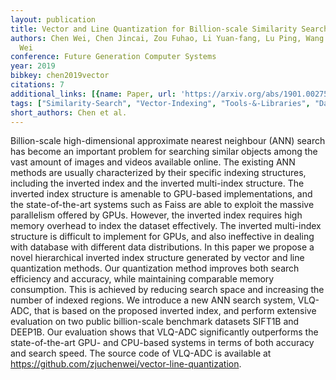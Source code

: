 ```yaml
---
layout: publication
title: Vector and Line Quantization for Billion-scale Similarity Search on GPUs
authors: Chen Wei, Chen Jincai, Zou Fuhao, Li Yuan-fang, Lu Ping, Wang Qiang, Zhao
  Wei
conference: Future Generation Computer Systems
year: 2019
bibkey: chen2019vector
citations: 7
additional_links: [{name: Paper, url: 'https://arxiv.org/abs/1901.00275'}]
tags: ["Similarity-Search", "Vector-Indexing", "Tools-&-Libraries", "Datasets", "Quantization", "Scalability", "Large-Scale-Search", "Evaluation", "Efficiency"]
short_authors: Chen et al.
---
```

Billion-scale high-dimensional approximate nearest neighbour (ANN) search has
become an important problem for searching similar objects among the vast amount
of images and videos available online. The existing ANN methods are usually
characterized by their specific indexing structures, including the inverted
index and the inverted multi-index structure. The inverted index structure is
amenable to GPU-based implementations, and the state-of-the-art systems such as
Faiss are able to exploit the massive parallelism offered by GPUs. However, the
inverted index requires high memory overhead to index the dataset effectively.
The inverted multi-index structure is difficult to implement for GPUs, and also
ineffective in dealing with database with different data distributions. In this
paper we propose a novel hierarchical inverted index structure generated by
vector and line quantization methods. Our quantization method improves both
search efficiency and accuracy, while maintaining comparable memory
consumption. This is achieved by reducing search space and increasing the
number of indexed regions. We introduce a new ANN search system, VLQ-ADC, that
is based on the proposed inverted index, and perform extensive evaluation on
two public billion-scale benchmark datasets SIFT1B and DEEP1B. Our evaluation
shows that VLQ-ADC significantly outperforms the state-of-the-art GPU- and
CPU-based systems in terms of both accuracy and search speed. The source code
of VLQ-ADC is available at
https://github.com/zjuchenwei/vector-line-quantization.